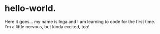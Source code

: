# hello-world.
Here it goes... my name is Inga and I am learning to code for the first time. I'm a little nervous, but kinda excited, too! 

